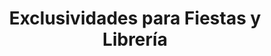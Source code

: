---
title: "Exclusividades para Fiestas y Librería"
url: /guadalupe/exclusividades-para-fiestas-y-libreria/
shop: Allgemein
---